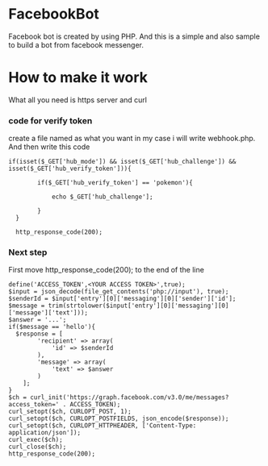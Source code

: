 
# FacebookBot
Facebook bot is created by using PHP. And this is a simple and also sample to build a bot from facebook messenger.

# How to make it work
What all you need is https server and curl 

### code for verify token
create a file named as what you want in my case i will write webhook.php. And then write this code

```
if(isset($_GET['hub_mode']) && isset($_GET['hub_challenge']) &&  isset($_GET['hub_verify_token'])){

        if($_GET['hub_verify_token'] == 'pokemon'){

            echo $_GET['hub_challenge'];

        }
  }
  
  http_response_code(200);
```
### Next step
First move http_response_code(200); to the end of the line
```
define('ACCESS_TOKEN',<YOUR ACCESS TOKEN>',true);
$input = json_decode(file_get_contents('php://input'), true);
$senderId = $input['entry'][0]['messaging'][0]['sender']['id'];
$message = trim(strtolower($input['entry'][0]['messaging'][0]['message']['text']));
$answer = '...';
if($message == 'hello'){
  $response = [
        'recipient' => array(
            'id' => $senderId
        ),
        'message' => array(
            'text' => $answer
        )
    ];
}
$ch = curl_init('https://graph.facebook.com/v3.0/me/messages?access_token=' . ACCESS_TOKEN);
curl_setopt($ch, CURLOPT_POST, 1);
curl_setopt($ch, CURLOPT_POSTFIELDS, json_encode($response));
curl_setopt($ch, CURLOPT_HTTPHEADER, ['Content-Type: application/json']);
curl_exec($ch);
curl_close($ch);
http_response_code(200);
```
